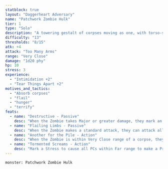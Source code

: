 ```yaml
---
statblock: true
layout: "Daggerheart Adversary"
name: "Patchwork Zombie Hulk"
tier: 1
type: "Solo"
description: "A towering gestalt of corpses moving as one, with torso-sized limbs and fists as large as a grown halfling."
difficulty: "13"
thresholds: "8/15"
atk: +4
attack: "Too Many Arms"
range: "Very Close"
damage: "1d20 phy"
hp: 10
stress: 3
experience:
  - "Intimidation +2"
  - "Tear Things Apart +2"
motives_and_tactics:
  - "Absorb corpses"
  - "flail"
  - "hunger"
  - "terrify"
feats:
  - name: "Destructive - Passive"
    desc: "When the Zombie takes Major or greater damage, they mark an additional HP."
  - name: "Flailing Limbs - Passive"
    desc: "When the Zombie makes a standard attack, they can attack all targets within Very Close range."
  - name: "Another for the Pile - Action"
    desc: "When the Zombie is within Very Close range of a corpse, they can incorporate it into themselves, clearing a HP and a Stress."
  - name: "Tormented Screams - Action"
    desc: "Mark a Stress to cause all PCs within Far range to make a Presence Reaction Roll (13). Targets who fail lose a Hope and you gain a Fear for each. Targets who succeed must mark a Stress."
---
```


```statblock
monster: Patchwork Zombie Hulk
```